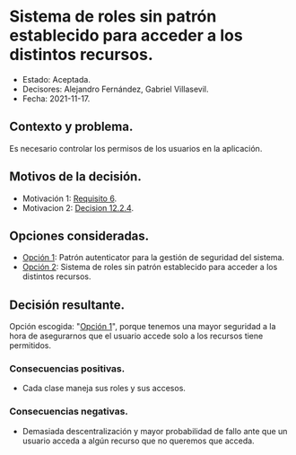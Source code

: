 # Sistema de roles sin patrón establecido para acceder a los distintos recursos.

* Estado: Aceptada.
* Decisores: Alejandro Fernández, Gabriel Villasevil.
* Fecha: 2021-11-17.

## Contexto y problema.

Es necesario controlar los permisos de los usuarios en la aplicación.

## Motivos de la decisión.

* Motivación 1: [Requisito 6](https://github.com/santo2927/DAS-2021-22-/blob/master/Requisitos/R3.3%20Gestionar%20Solicitudes.txt).
* Motivacion 2: [Decision 12.2.4](https://github.com/santo2927/DAS-2021-22-/edit/master/Decisión%20de%20diseño%2012.2.4.md).

## Opciones consideradas.

* [Opción 1](https://github.com/santo2927/DAS-2021-22-/edit/master/Decisión%20de%20diseño%2016.1.md): Patrón autenticator para la gestión de seguridad del sistema.
* [Opción 2](https://github.com/santo2927/DAS-2021-22-/edit/master/Decisión%20de%20diseño%2016.2.md): Sistema de roles sin patrón establecido para acceder a los distintos recursos.

## Decisión resultante.

Opción escogida: "[Opción 1](https://github.com/santo2927/DAS-2021-22-/edit/master/Decisión%20de%20diseño%2016.1.md)", porque tenemos una mayor seguridad a la hora de asegurarnos que el usuario accede solo a los recursos tiene permitidos.

### Consecuencias positivas.

* Cada clase maneja sus roles y sus accesos.

### Consecuencias negativas.

* Demasiada descentralización y mayor probabilidad de fallo ante que un usuario acceda a algún recurso que no queremos que acceda.